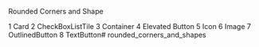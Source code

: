 Rounded Corners and Shape 

1 Card
2 CheckBoxListTile
3 Container
4 Elevated Button
5 Icon
6 Image
7 OutlinedButton
8 TextButton# rounded_corners_and_shapes
